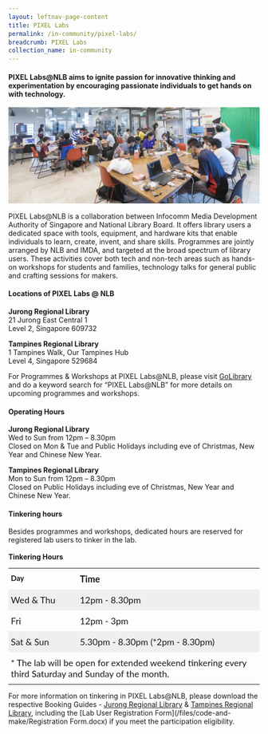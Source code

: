```yaml
---
layout: leftnav-page-content
title: PIXEL Labs
permalink: /in-community/pixel-labs/
breadcrumb: PIXEL Labs
collection_name: in-community
---
```

#### PIXEL Labs@NLB aims to ignite passion for innovative thinking and experimentation by encouraging passionate individuals to get hands on with technology.

![pixel labs image1](/images/in-community/overview/pixel-labs-image2copy.jpg)

PIXEL Labs@NLB is a collaboration between Infocomm Media Development Authority of Singapore and National Library Board. It offers library users a dedicated space with tools, equipment, and hardware kits that enable individuals to learn, create, invent, and share skills. Programmes are jointly arranged by NLB and IMDA, and targeted at the broad spectrum of library users. These activities cover both tech and non-tech areas such as hands-on workshops for students and families, technology talks for general public and crafting sessions for makers.<br>

#### Locations of PIXEL Labs @ NLB <br>
**Jurong Regional Library**<br>
21 Jurong East Central 1<br>
Level 2, Singapore 609732<br>

**Tampines Regional Library**<br>
1 Tampines Walk, Our Tampines Hub<br>
Level 4, Singapore 529684<br>

For Programmes & Workshops at PIXEL Labs@NLB, please visit <a href="https://www.nlb.gov.sg/golibrary2/c/30307529/" target="_blank">GoLibrary</a> and do a keyword search for “PIXEL Labs@NLB” for more details on upcoming programmes and workshops.


#### Operating Hours<br>
**Jurong Regional Library**<br>
Wed to Sun from 12pm – 8.30pm<br>
Closed on Mon & Tue and Public Holidays including eve of Christmas, New Year and Chinese New Year.<br>

**Tampines Regional Library**<br>
Mon to Sun from 12pm – 8.30pm<br>
Closed on Public Holidays including eve of Christmas, New Year and Chinese New Year.<br>

#### Tinkering hours<br>

Besides programmes and workshops, dedicated hours are reserved for registered lab users to tinker in the lab.<br>
<br>**Tinkering Hours**<br>


<style type="text/css">
.tg  {border-collapse:collapse;border-spacing:0; border: 0;}
.tg td{font-family:Lato;font-size:18px;padding:10px 5px;border-style:solid;border-width:0px;overflow:hidden;word-break:normal;border-color:black;}
.tg th{font-family:Lato;font-size:18px;font-weight:normal;padding:10px 5px;border-style:solid;border-width:0px;overflow:hidden;word-break:normal;border-color:black;}
.tg .tg-1wig{font-weight:bold;text-align:left;vertical-align:top}
.tg .tg-kftd{background-color:#efefef;text-align:left;vertical-align:top}
.tg .tg-h6w4{font-weight:bold;font-size:15px;border-color:inherit;text-align:left;vertical-align:top}
.tg .tg-y698{background-color:#efefef;border-color:inherit;text-align:left;vertical-align:top}
.tg .tg-0pky{border-color:inherit;text-align:left;vertical-align:top}
.tg .tg-0lax{text-align:left;vertical-align:top}

.content table td, .content table th{
  border:1px solid;
}

.content table tbody tr:last-child td, .content table tbody tr:last-child th{
  border-bottom-width:thin;
}
</style>
<table class="tg">
  <tr>
    <th class="tg-h6w4">Day</th>
    <th class="tg-1wig">Time</th>
  </tr>
  <tr>
    <td class="tg-y698">Wed &amp; Thu</td>
    <td class="tg-kftd">12pm - 8.30pm</td>
  </tr>
  <tr>
    <td class="tg-0pky">Fri</td>
    <td class="tg-0lax">12pm - 3pm</td>
  </tr>
  <tr>
    <td class="tg-y698">Sat &amp; Sun</td>
    <td class="tg-kftd">5.30pm - 8.30pm (*2pm - 8.30pm)</td>
  </tr>
  <tr>
    <td class="tg-0lax" colspan="2">* The lab will be open for extended weekend tinkering every third Saturday and Sunday of the month.</td>
  </tr>
</table>


For more information on tinkering in PIXEL Labs@NLB, please download the respective Booking Guides - [Jurong Regional Library](/files/code-and-make/PIXEL-Lab-NLB-Booking-Guide-JRL.docx) & [Tampines Regional Library](/files/code-and-make/PIXEL-Lab-NLB-Booking-Guide.docx), including the [Lab User Registration Form](/files/code-and-make/Registration Form.docx) if you meet the participation eligibility.
